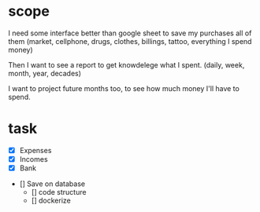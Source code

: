 # scope

I need some interface better than google sheet to save my purchases all of them (market, cellphone, drugs, clothes, billings, tattoo, everything I spend money)

Then I want to see a report to get knowdelege what I spent. (daily, week, month, year, decades)

I want to project future months too, to see how much money I'll have to spend.


# task
- [x] Expenses
- [x] Incomes
- [x] Bank
- [] Save on database
    - [] code structure
    - [] dockerize
